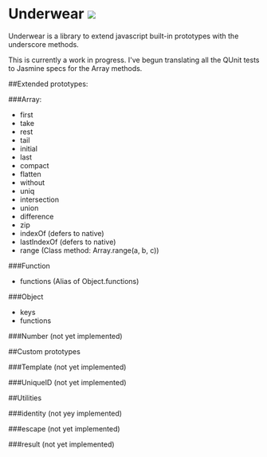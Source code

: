 Underwear [![](https://secure.travis-ci.org/daytonn/underwear.png?branch=master)](http://travis-ci.org/daytonn/underwear)
=========

Underwear is a library to extend javascript built-in prototypes with the
underscore methods.

This is currently a work in progress. I've begun translating all the
QUnit tests to Jasmine specs for the Array methods.

##Extended prototypes:

###Array:
 - first
 - take
 - rest
 - tail
 - initial
 - last
 - compact
 - flatten
 - without
 - uniq
 - intersection
 - union
 - difference
 - zip
 - indexOf (defers to native)
 - lastIndexOf (defers to native)
 - range (Class method: Array.range(a, b, c))

###Function
 - functions (Alias of Object.functions)

###Object
 - keys
 - functions

###Number
(not yet implemented)

##Custom prototypes

###Template
(not yet implemented)

###UniqueID
(not yet implemented)

##Utilities

###identity
(not yey implemented)

###escape
(not yet implemented)

###result
(not yet implemented)
